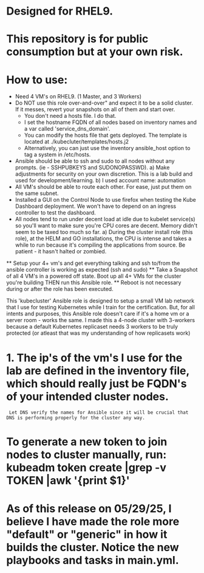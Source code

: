 # Designed for RHEL9.
# This repository is for public consumption but at your own risk.

# How to use:
  - Need 4 VM's on RHEL9. (1 Master, and 3 Workers)
  - Do NOT use this role over-and-over" and expect it to be a solid cluster. If it messes, revert your snapshots on all of them and start over.
     - You don't need a hosts file. I do that.
     - I set the hostname FQDN of all nodes based on inventory names and a var called 'service_dns_domain'.
     - You can modify the hosts file that gets deployed. The template is located at ./kubecluter/templates/hosts.j2
     - Alternatively, you can just use the inventory ansible_host option to tag a system in /etc/hosts. 
  - Ansible should be able to ssh and sudo to all nodes without any prompts. (ie - SSHPUBKEYS and SUDONOPASSWD).
      a) Make adjustments for security on your own discretion. This is a lab build and used for development/learning.
      b) I used account name:  automation
  - All VM's should be able to route each other. For ease, just put them on the same subnet.
  - Installed a GUI on the Control Node to use firefox when testing the Kube Dashboard deployment. We won't have to depend on an ingress controller to test the dashboard.
  - All nodes tend to run under decent load at idle due to kubelet service(s) so you'll want to make sure you're CPU cores are decent. Memory didn't seem to be taxed too much so far.
       a) During the cluster install role (this role), at the HELM and GO installations, the CPU is intense and takes a while to run because it's compiling the applications from source. Be patient - it hasn't halted or zombied.

** Setup your 4+ vm's and get everything talking and ssh to/from the ansible controller is working as expected (ssh and sudo) 
** Take a Snapshot of all 4 VM's in a powered off state. Boot up all 4+ VMs for the cluster you're building THEN run this Ansible role.
** Reboot is not necessary during or after the role has been executed.


This 'kubecluster' Ansible role is designed to setup a small VM lab network that I use for testing Kubernetes while I train for the certification.
But, for all intents and purposes, this Ansible role doesn't care if it's a home vm or a server room - works the same.
I made this a 4-node cluster with 3-workers because a default Kubernetes replicaset needs 3 workers to be truly protected (or atleast that was my understanding of how replicasets work)

# 1. The ip's of the vm's I use for the lab are defined in the inventory file, which should really just be FQDN's of your intended cluster nodes.
     Let DNS verify the names for Ansible since it will be crucial that DNS is performing properly for the cluster any way.

# To generate a new token to join nodes to cluster manually, run:   kubeadm token create |grep -v TOKEN |awk '{print $1}'

# As of this release on 05/29/25, I believe I have made the role more "default" or "generic" in how it builds the cluster. Notice the new playbooks and tasks in main.yml. 


